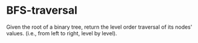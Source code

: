 # BFS-traversal
Given the root of a binary tree, return the level order traversal of its nodes' values. (i.e., from left to right, level by level).
